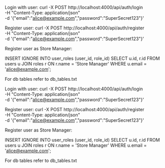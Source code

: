 Login with user:
curl -X POST http://localhost:4000/api/auth/login \
     -H "Content-Type: application/json" \
     -d '{"email":"alice@example.com","password":"SuperSecret123"}'


Register user:
curl -X POST http://localhost:4000/api/auth/register \
     -H "Content-Type: application/json" \
     -d '{"email":"alice@example.com","password":"SuperSecret123"}'

Register user as Store Manager:

INSERT IGNORE INTO user_roles (user_id, role_id)
SELECT u.id, r.id
FROM   users u
JOIN   roles r ON r.name = 'Store Manager'
WHERE  u.email = 'alice@example.com';


For db tables refer to db_tables.txt




Login with user:
curl -X POST http://localhost:4000/api/auth/login \
     -H "Content-Type: application/json" \
     -d '{"email":"alice@example.com","password":"SuperSecret123"}'


Register user:
curl -X POST http://localhost:4000/api/auth/register \
     -H "Content-Type: application/json" \
     -d '{"email":"alice@example.com","password":"SuperSecret123"}'

Register user as Store Manager:

INSERT IGNORE INTO user_roles (user_id, role_id)
SELECT u.id, r.id
FROM   users u
JOIN   roles r ON r.name = 'Store Manager'
WHERE  u.email = 'alice@example.com';


For db tables refer to db_tables.txt
